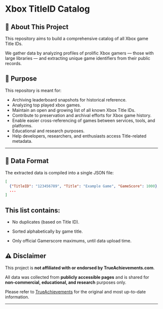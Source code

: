 # Xbox TitleID Catalog




## 📁 About This Project

This repository aims to build a comprehensive catalog of all Xbox game Title IDs.

We gather data by analyzing profiles of prolific Xbox gamers — those with large libraries — and extracting unique game identifiers from their public records.


## 🧠 Purpose
This repository is meant for:
- Archiving leaderboard snapshots for historical reference.
- Analyzing top played xbox games.
- Maintain an open and growing list of all known Xbox Title IDs.
- Contribute to preservation and archival efforts for Xbox game history.
- Enable easier cross-referencing of games between services, tools, and platforms.
- Educational and research purposes.
- Help developers, researchers, and enthusiasts access Title-related metadata.

---

## 📄 Data Format

The extracted data is compiled into a single JSON file:

```json
[
  {"TitleID": "123456789", "Title": "Example Game", "GameScore": 1000},
  ...
]
```

## This list contains:

 - No duplicates (based on Title ID).

 - Sorted alphabetically by game title.

 - Only official Gamerscore maximums, until data upload time.


## ⚠️ Disclaimer

This project is **not affiliated with or endorsed by TrueAchievements.com**.

All data was collected from **publicly accessible pages** and is shared for **non-commercial, educational, and research** purposes only.

Please refer to [TrueAchievements](https://www.trueachievements.com) for the original and most up-to-date information.

---
